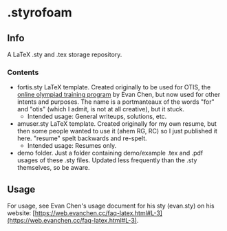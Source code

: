 # .styrofoam
## Info
A LaTeX .sty and .tex storage repository.

### Contents
- fortis.sty LaTeX template.  Created originally to be used for OTIS, the [online olympiad training program](https://web.evanchen.cc/otis.html) by Evan Chen, but now used for other intents and purposes.  The name is a portmanteaux of the words "for" and "otis" (which I admit, is not at all creative), but it stuck.
  - Intended usage: General writeups, solutions, etc.
- amuser.sty LaTeX template.  Created originally for my own resume, but then some people wanted to use it (ahem RG, RC) so I just published it here.  "resume" spelt backwards and re-spelt.
  - Intended usage: Resumes only.
- demo folder.  Just a folder containing demo/example .tex and .pdf usages of these .sty files.  Updated less frequently than the .sty themselves, so be aware.


## Usage
For usage, see Evan Chen's usage document for his sty (evan.sty) on his website: [https://web.evanchen.cc/faq-latex.html#L-3](https://web.evanchen.cc/faq-latex.html#L-3).
